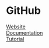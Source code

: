 # GitHub

[Website](https://github.com)\
[Documentation](https://docs.github.com/en)\
[Tutorial](https://docs.github.com/en/get-started/start-your-journey/about-github-and-git)
